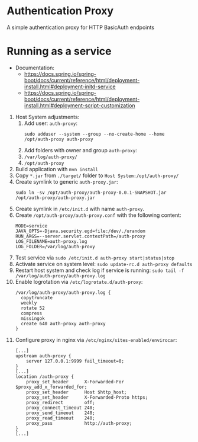 # Authentication Proxy

A simple authentication proxy for HTTP BasicAuth endpoints

# Running as a service

 * Documentation:
   * https://docs.spring.io/spring-boot/docs/current/reference/html/deployment-install.html#deployment-initd-service
   * https://docs.spring.io/spring-boot/docs/current/reference/html/deployment-install.html#deployment-script-customization


 1. Host System adjustments:
     1. Add user: `auth-proxy`:
        ```
        sudo adduser --system --group --no-create-home --home /opt/auth-proxy auth-proxy
        ```
     1. Add folders with owner and group `auth-proxy`:
       1. `/var/log/auth-proxy/`
       1. `/opt/auth-proxy`
 1. Build application with `mvn install`
 1. Copy `*.jar` from `./target/` folder to `Host System:/opt/auth-proxy/`
 1. Create symlink to generic `auth-proxy.jar`:
    ```
    sudo ln -sv /opt/auth-proxy/auth-proxy-0.0.1-SNAPSHOT.jar /opt/auth-proxy/auth-proxy.jar
    ```
 1. Create symlink in `/etc/init.d` with name `auth-proxy`.
 1. Create `/opt/auth-proxy/auth-proxy.conf` with the following content:
    ```
    MODE=service
    JAVA_OPTS=-Djava.security.egd=file:/dev/./urandom
    RUN_ARGS=--server.servlet.contextPath=/auth-proxy
    LOG_FILENAME=auth-proxy.log
    LOG_FOLDER=/var/log/auth-proxy
    ```
 1. Test service via `sudo /etc/init.d auth-proxy start|status|stop`
 1. Activate service on system level: `sudo update-rc.d auth-proxy defaults`
 1. Restart host system and check log if service is running: `sudo tail -f /var/log/auth-proxy/auth-proxy.log`
 1. Enable logrotation via `/etc/logrotate.d/auth-proxy`:
    ```
    /var/log/auth-proxy/auth-proxy.log {
      copytruncate
      weekly
      rotate 52
      compress
      missingok
      create 640 auth-proxy auth-proxy
    }
    ```
 1. Configure proxy in nginx via `/etc/nginx/sites-enabled/envirocar`:
    ```
    [...]
    upstream auth-proxy {
        server 127.0.0.1:9999 fail_timeout=0;
    }
    [...]
    location /auth-proxy {
        proxy_set_header      X-Forwarded-For $proxy_add_x_forwarded_for;
        proxy_set_header      Host $http_host;
        proxy_set_header      X-Forwarded-Proto https;
        proxy_redirect        off;
        proxy_connect_timeout 240;
        proxy_send_timeout    240;
        proxy_read_timeout    240;
        proxy_pass            http://auth-proxy;
    }
    [...]
    ```
